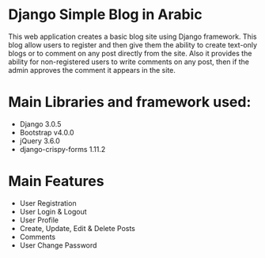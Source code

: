 # Django Simple Blog in Arabic

This web application creates a basic blog site using Django framework. This blog allow users to register and then give them the ability to create text-only blogs or to comment on any post directly from the site. Also it provides the ability for non-registered users to write comments on any post, then if the admin approves the comment it appears in the site.

# Main Libraries and framework used:
<ul>
    <li>Django 3.0.5</li>
    <li>Bootstrap v4.0.0</li>
    <li>jQuery 3.6.0</li>
    <li>django-crispy-forms 1.11.2</li>
</ul>


# Main Features

- User Registration
- User Login & Logout
- User Profile
- Create, Update, Edit & Delete Posts
- Comments
- User Change Password
